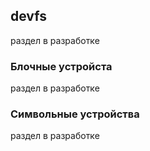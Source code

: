 
## devfs
раздел в разработке

### Блочные устройста
раздел в разработке

### Символьные устройства
раздел в разработке

